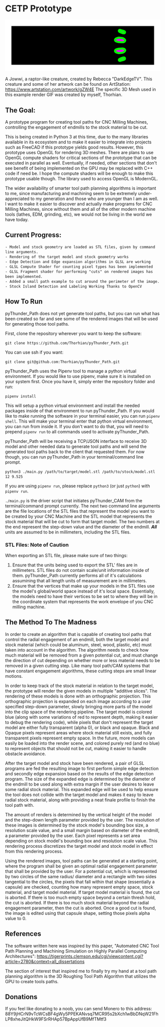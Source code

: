 # CETP Prototype

 ![A Jowwi, a raptor-like creature, created by DarkEdgeTV. This specific model was made by me.](./exampleImages/cutting.gif "Additive slices of a sculpted 3D model.")

 A Jowwi, a raptor-like creature, created by Rebecca "DarkEdgeTV". This creature and
 some of her artwork can be found on ArtStation: https://www.artstation.com/artwork/gZW4E
 The specific 3D Mesh used in this example render GIF was created by myself, Thorhian.

## The Goal:
A prototype program for creating tool paths for CNC Milling Machines,
controlling the engagement of endmills to the stock material to be cut. 

This is being created in Python 3 at this time, due to the many libraries
available in its ecosystem and to make it easier to integrate into projects such
as FreeCAD if this prototype yields good results. However, this prototype uses
OpenGL for rendering 3D meshes. There are plans to use OpenGL compute shaders
for critical sections of the prototype that can be executed in parallel as well.
Eventually, if needed, other sections that don't see benefit of being
implemented on the GPU may be replaced with C++ code if need be. I hope the
compute shaders will be enough to make this prototype usable though. The library
used to access OpenGL is ModernGL.

The wider availability of smarter tool path planning algorithms is important to
me, since manufacturing and machining seem to be extremely under-appreciated to
my generation and those who are younger than I am as well. I want to make it
easier to discover and actually make programs for CNC Milling Machines, since
without them and all of the other modern machine tools (lathes, EDM, grinding,
etc), we would not be living in the world we have today.

## Current Progress:

    - Model and stock geometry are loaded as STL files, given by command line arguments.
    - Rendering of the target model and stock geometry works
    - Edge Detection and Edge expansion algorithms in GLSL are working
    - GLSL Compute Shader for counting pixel types has been implemented
    - GLSL Fragment shader for performing "cuts" on rendered images has been implemented.
    - Added a small path example to cut around the perimeter of the image.
    - Stock Island Detection and Labeling Working Thanks to OpenCV

## How To Run

pyThunder_Path does not yet generate tool paths, but you can
run what has been created so far and see some of the rendered
images that will be used for generating those tool paths.

First, clone the repository wherever you want to keep the software:

```
git clone https://github.com/Thorhian/pyThunder_Path.git
```

You can use ssh if you want:

```
git clone git@github.com:Thorhian/pyThunder_Path.git
```

pyThunder_Path uses the Pipenv tool to manage a python virtual environment. If
you would like to use pipenv, make sure it is installed on your system first.
Once you have it, simply enter the repository folder and run:

```
pipenv install
```

This will setup a python virtual environment and install the needed packages
inside of that environment to run pyThunder_Path. If you would like to
make running the software in your terminal easier, you can run `pipenv shell`.
This will make your terminal enter that python virtual environment, you
can run from inside it. If you don't want to do that, you will need
to prepend `pipenv run` to all commands used to activate pyThunder_Path.

pyThunder_Path will be receiving a TCP/JSON interface to receive 3D model
and other needed data to generate tool paths and will send the generated
tool paths back to the client that requested them. For now though, you
can run pyThunder_Path in your terminal/command line prompt.

```
python3 ./main.py /path/to/target/model.stl /path/to/stock/model.stl 12 9.525
```

If you are using `pipenv run`, please replace `python3` (or just `python`)
with `pipenv run`.

`./main.py` is the driver script that initiates pyThunder_CAM from the
terminal/command prompt currently. The next two command line arguments
are the file locations of the STL files that represent the model you
want to be created by your CNC Machine and the STL model that represents
the stock material that will be cut to form that target model. The two
numbers at the end represent the step-down value and the diameter of
the endmill. **_All_** units are assumed to be in millimeters, including
the STL files.

### STL Files: Note of Caution
When exporting an STL file, please make sure of two things:

1. Ensure that the units being used to export the STL' files are in
   millimeters. STL files do not contain scale/unit information inside of them.
   pyThunder_Path currently performs all of it's calculations assumining that
   all length units of measurement are in millimeters.
2. Ensure that the vertices that make up your models in the STL files use the
   model's global/world space instead of it's local space. Essentially,
   the models need to have their vertices to be set to where they will be
   in the coordinate system that represents the work envelope of you CNC
   milling machine.
    
## The Method To The Madness

In order to create an algorithm that is capable of creating tool paths that
control the radial engagement of an endmill, both the target model and stock
material (which could be aluminum, steel, wood, plastic, etc) must taken into
account in the algorithm. The algorithm needs to check how much material will be
removed from a given potential cut, and must change the direction of cut
depending on whether more or less material needs to be removed in a given
cutting step. Like many tool path/CAM systems that have constant engagement
algorithms, these cutting steps are small linear motions.

In order to keep track of the stock material in relation to the target model,
the prototype will render the given models in multiple "additive slices". The
rendering of these models is done with an orthographic projection. This
orthographic projection is expanded on each image according to a user specified
step-down parameter, slowly bringing more parts of the model into the clip space
of the rendering pipeline.  The target model is colored blue (along with some
variations of red to represent depth, making it easier to debug the rendering
code), while pixels that don't represent the target model are either fully
transparent (alpha 0), or black and opaque. Black and Opaque pixels represent
areas where stock material still exists, and fully transparent pixels represent
empty space. In the future, more models can easily be loaded into the render
scene, and colored purely red (and no blue) to represent objects that should not
be cut, making it easier to handle obstacle avoidance.

After the target model and stock have been rendered, a pair of GLSL programs are
fed the resulting image to first perform simple edge detection and secondly edge
expansion based on the results of the edge detection program. The size of the
expanded edge is determined by the diameter of the endmill to be used along with
extra margin if the user desires to leave some radial stock material. This
expanded edge will be used to help ensure the tool does not collide with the
target model and makes it easy to leave radial stock material, along with
providing a neat finale profile to finish the tool path with.

The amount of renders is determined by the vertical height of the model and the
step-down length parameter provided by the user. The resolution of these images
is determined by the stock model's bounding box size, a resolution scale value,
and a small margin based on diameter of the endmill, a parameter provided by the
user. Each pixel represents a set area depending on stock model's bounding box
and resolution scale value. This rendering process discretizes the target model
and stock model in effect from this rendering process.

Using the rendered images, tool paths can be generated at a starting point,
where the program shall be given an optimal radial engagement parameter that
shall be provided by the user. For a potential cut, which is represented by two
circles of the same radius/ diameter and a rectangle with two sides tangential
to the circles, the pixels that fall within that shape (essentially a capsule)
are checked, counting how many represent empty space, stock material, and target
model material. If target model material is found, the cut is aborted. If there
is too much empty space beyond a certain thresh hold, the cut is aborted. If
there is too much stock material beyond the radial engagement parameter, then
the cut is aborted. Once a good cut is found, the image is edited using that
capsule shape, setting those pixels alpha value to 0.

## References

The software written here was inspired by this paper,
"Automated CNC Tool Path Planning and Machining Simulation on 
Highly Parallel Computing Architectures": https://tigerprints.clemson.edu/cgi/viewcontent.cgi?article=2780&context=all_dissertations

The section of interest that inspired me to finally try my hand
at a tool path planning algorithm is the 3D Roughing Tool Path
Algorithm that utilizes the GPU to create tools paths.

## Donations

If you feel like donating to a noob, you can send Monero to this address:
88Y9jHCrN9vTcWCsBF4gWy5PPEKANvsq7MCR95s2bXch1wBbDNqW21FhLP8xheJitQHkW9FSrRHAp57BpAppUfB9MfTMtf3
